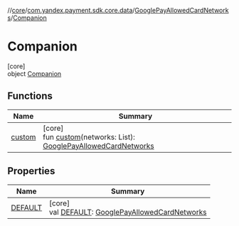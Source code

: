 //[core](../../../../index.md)/[com.yandex.payment.sdk.core.data](../../index.md)/[GooglePayAllowedCardNetworks](../index.md)/[Companion](index.md)

# Companion

[core]\
object [Companion](index.md)

## Functions

| Name | Summary |
|---|---|
| [custom](custom.md) | [core]<br>fun [custom](custom.md)(networks: List<String>): [GooglePayAllowedCardNetworks](../index.md) |

## Properties

| Name | Summary |
|---|---|
| [DEFAULT](-d-e-f-a-u-l-t.md) | [core]<br>val [DEFAULT](-d-e-f-a-u-l-t.md): [GooglePayAllowedCardNetworks](../index.md) |

